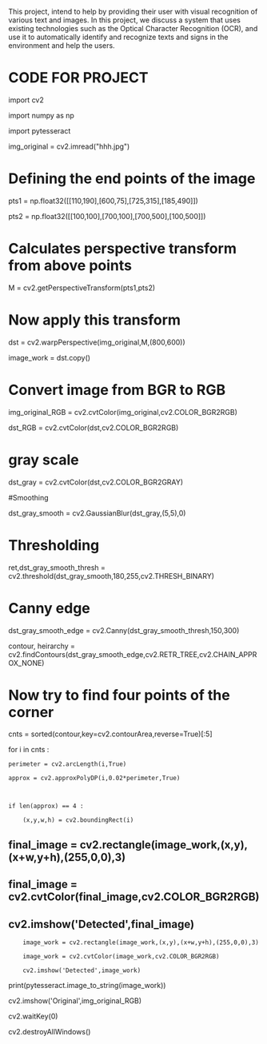 This project, intend to help by providing their user with visual recognition of various text and images. In this project, we discuss a system that uses existing technologies such as the Optical Character Recognition (OCR), and use it to automatically identify and recognize texts and signs in the environment and help the users.

# CODE FOR PROJECT


import cv2

import numpy as np

import pytesseract

 

img_original = cv2.imread("hhh.jpg")

 

# Defining the end points of the image

pts1 = np.float32([[110,190],[600,75],[725,315],[185,490]])

pts2 = np.float32([[100,100],[700,100],[700,500],[100,500]])

 

# Calculates perspective transform from above points

M = cv2.getPerspectiveTransform(pts1,pts2)

 

# Now apply this transform

dst = cv2.warpPerspective(img_original,M,(800,600))

 

image_work = dst.copy()

 

# Convert image from BGR to RGB

img_original_RGB = cv2.cvtColor(img_original,cv2.COLOR_BGR2RGB)

dst_RGB = cv2.cvtColor(dst,cv2.COLOR_BGR2RGB)

 

# gray scale

dst_gray = cv2.cvtColor(dst,cv2.COLOR_BGR2GRAY)

 

#Smoothing

dst_gray_smooth = cv2.GaussianBlur(dst_gray,(5,5),0)

 

# Thresholding

ret,dst_gray_smooth_thresh = cv2.threshold(dst_gray_smooth,180,255,cv2.THRESH_BINARY)

 

# Canny edge

dst_gray_smooth_edge = cv2.Canny(dst_gray_smooth_thresh,150,300)

 

contour, heirarchy = cv2.findContours(dst_gray_smooth_edge,cv2.RETR_TREE,cv2.CHAIN_APPROX_NONE)

 

# Now try to find four points of the corner

cnts = sorted(contour,key=cv2.contourArea,reverse=True)[:5]

 

for i in cnts :

    perimeter = cv2.arcLength(i,True)

    approx = cv2.approxPolyDP(i,0.02*perimeter,True)

 

    if len(approx) == 4 :

        (x,y,w,h) = cv2.boundingRect(i)

##        final_image = cv2.rectangle(image_work,(x,y),(x+w,y+h),(255,0,0),3)

##        final_image = cv2.cvtColor(final_image,cv2.COLOR_BGR2RGB)

##        cv2.imshow('Detected',final_image)

        image_work = cv2.rectangle(image_work,(x,y),(x+w,y+h),(255,0,0),3)

        image_work = cv2.cvtColor(image_work,cv2.COLOR_BGR2RGB)

        cv2.imshow('Detected',image_work)

print(pytesseract.image_to_string(image_work))

 

cv2.imshow('Original',img_original_RGB)

 

cv2.waitKey(0) 


cv2.destroyAllWindows()
